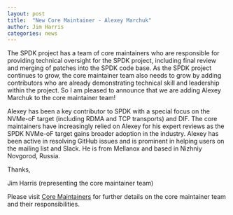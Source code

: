 ```yaml
---
layout: post
title:  "New Core Maintainer - Alexey Marchuk"
author: Jim Harris
categories: news
---
```


The SPDK project has a team of core maintainers who are responsible for providing
technical oversight for the SPDK project, including final review and merging of
patches into the SPDK code base. As the SPDK project continues to grow, the core
maintainer team also needs to grow by adding contributors who are already
demonstrating technical skill and leadership within the project. So I am pleased
to announce that we are adding Alexey Marchuk to the core maintainer team!

Alexey has been a key contributor to SPDK with a special focus on the NVMe-oF
target (including RDMA and TCP transports) and DIF.  The core maintainers have
increasingly relied on Alexey for his expert reviews as the SPDK NVMe-oF target
gains broader adoption in the industry.  Alexey has been active in resolving
GitHub issues and is prominent in helping users on the mailing list and Slack.
He is from Mellanox and based in Nizhniy Novgorod, Russia.

Thanks,

Jim Harris (representing the core maintainer team)

Please visit [Core Maintainers](http://www.spdk.io/development/#core) for further
details on the core maintainer team and their responsibilities.
